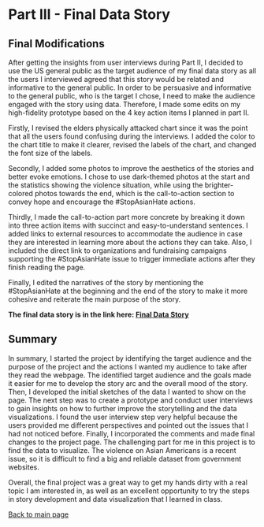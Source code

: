 # Part III - Final Data Story

## Final Modifications

After getting the insights from user interviews during Part II, I decided to use the US general public as the target audience of my final data story as all the users I interviewed agreed that this story would be related and informative to the general public. In order to be persuasive and informative to the general public, who is the target I chose, I need to make the audience engaged with the story using data. Therefore, I made some edits on my high-fidelity prototype based on the 4 key action items I planned in part II. 

Firstly, I revised the elders physically attacked chart since it was the point that all the users found confusing during the interviews. I added the color to the chart title to make it clearer, revised the labels of the chart, and changed the font size of the labels.

Secondly, I added some photos to improve the aesthetics of the stories and better evoke emotions. I chose to use dark-themed photos at the start and the statistics showing the violence situation, while using the brighter-colored photos towards the end, which is the call-to-action section to convey hope and encourage the #StopAsianHate actions.

Thirdly, I made the call-to-action part more concrete by breaking it down into three action items with succinct and easy-to-understand sentences. I added links to external resources to accommodate the audience in case they are interested in learning more about the actions they can take. Also, I included the direct link to organizations and fundraising campaigns supporting the #StopAsianHate issue to trigger immediate actions after they finish reading the page.

Finally, I edited the narratives of the story by mentioning the #StopAsianHate at the beginning and the end of the story to make it more cohesive and reiterate the main purpose of the story.

**The final data story is in the link here: [Final Data Story](https://carnegiemellon.shorthandstories.com/stopasianhate/index.html)**

## Summary

In summary, I started the project by identifying the target audience and the purpose of the project and the actions I wanted my audience to take after they read the webpage. The identified target audience and the goals made it easier for me to develop the story arc and the overall mood of the story. Then, I developed the initial sketches of the data I wanted to show on the page. The next step was to create a prototype and conduct user interviews to gain insights on how to further improve the storytelling and the data visualizations. I found the user interview step very helpful because the users provided me different perspectives and pointed out the issues that I had not noticed before. Finally, I incorporated the comments and made final changes to the project page. The challenging part for me in this project is to find the data to visualize. The violence on Asian Americans is a recent issue, so it is difficult to find a big and reliable dataset from government websites. 

Overall, the final project was a great way to get my hands dirty with a real topic I am interested in, as well as an excellent opportunity to try the steps in story development and data visualization that I learned in class.

[Back to main page](https://sompalida.github.io/Palida-portfolio/)
